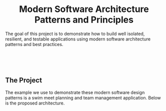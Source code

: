 <h1 align="center">
  Modern Software Architecture Patterns and Principles
 </h1>
 
The goal of this project is to demonstrate how to build well isolated, resilient, and testable applications using modern software architecture patterns and best practices.
   
<br />
<br />
<br />


## The Project
The example we use to demonstrate these modern software design patterns is a swim meet planning and team management application. Below is the proposed architecture.


